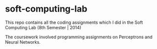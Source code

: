 soft-computing-lab
==================

This repo contains all the coding assignments which I did in the Soft Computing Lab (8th Semester | 2014)

The coursework involved programming assignments on Perceptrons and Neural Networks.

